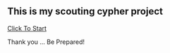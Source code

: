 ## This is my scouting cypher project

[Click To Start](https://marcelinorui.github.io/scoutcifras/index.html)

Thank you ...
Be Prepared!
